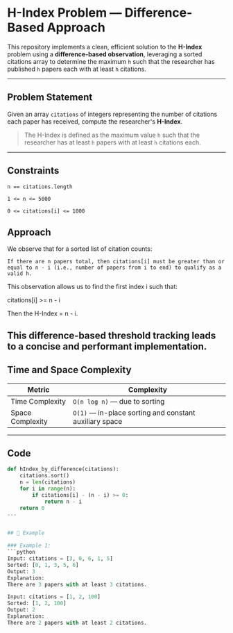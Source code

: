 #  H-Index Problem — Difference-Based Approach

This repository implements a clean, efficient solution to the **H-Index** problem using a **difference-based observation**, leveraging a sorted citations array to determine the maximum `h` such that the researcher has published `h` papers each with at least `h` citations.

---

##  Problem Statement

Given an array `citations` of integers representing the number of citations each paper has received, compute the researcher's **H-Index**.

> The H-Index is defined as the maximum value `h` such that the researcher has at least `h` papers with at least `h` citations each.

---
## Constraints

    n == citations.length

    1 <= n <= 5000

    0 <= citations[i] <= 1000

 ## Approach

We observe that for a sorted list of citation counts:

    If there are n papers total, then citations[i] must be greater than or equal to n - i (i.e., number of papers from i to end) to qualify as a valid h.

This observation allows us to find the first index i such that:

citations[i] >= n - i

Then the H-Index = n - i.

This difference-based threshold tracking leads to a concise and performant implementation.
---
## Time and Space Complexity
| Metric           | Complexity                                             |
| ---------------- | ------------------------------------------------------ |
| Time Complexity  | `O(n log n)` — due to sorting                          |
| Space Complexity | `O(1)` — in-place sorting and constant auxiliary space |

---
## Code
```python
def hIndex_by_difference(citations):
    citations.sort()
    n = len(citations)
    for i in range(n):
        if citations[i] - (n - i) >= 0:
            return n - i
    return 0
---


## 🧪 Example

### Example 1:
```python
Input: citations = [3, 0, 6, 1, 5]
Sorted: [0, 1, 3, 5, 6]
Output: 3
Explanation:
There are 3 papers with at least 3 citations.

Input: citations = [1, 2, 100]
Sorted: [1, 2, 100]
Output: 2
Explanation:
There are 2 papers with at least 2 citations.

